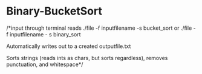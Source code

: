 # Binary-BucketSort
/*input through terminal reads ./file -f inputfilename -s bucket_sort
or ./file -f inputfilename - s binary_sort

Automatically writes out to a created outputfile.txt

Sorts strings (reads ints as chars, but sorts regardless), removes punctuation, and whitespace*/
